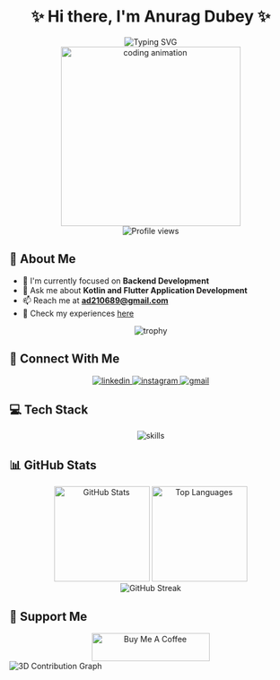 <h1 align="center">✨ Hi there, I'm Anurag Dubey ✨</h1>

<div align="center">
  <img src="https://readme-typing-svg.demolab.com?font=Fira+Code&weight=600&size=22&duration=3000&pause=1000&color=0EA5E9&center=true&vCenter=true&width=435&lines=Cross+Platform+App+Developer;Backend+Developer;Kotlin+%26+Flutter+Enthusiast" alt="Typing SVG" />
  <br/>
  <img src="https://media3.giphy.com/media/2IudUHdI075HL02Pkk/giphy.gif?cid=ecf05e47p1qww3jo8zdsqr05fw2qywkmuoj3grxynr9zzg0n&ep=v1_gifs_search&rid=giphy.gif&ct=g" width="320px" alt="coding animation" />
</div>

<div align="center">
  <img src="https://komarev.com/ghpvc/?username=Anurag-Dubey12&label=Profile%20views&color=0ea5e9&style=for-the-badge" alt="Profile views" />
</div>

## 🚀 About Me

- 🔭 I'm currently focused on **Backend Development**
- 💬 Ask me about **Kotlin and Flutter Application Development**
- 📫 Reach me at **ad210689@gmail.com**
- 📄 Check my experiences [here](https://drive.google.com/file/d/1RREMVDnhgimCzr7ZNYby0K7gs-m1nLfy/view?usp=sharing)

<div align="center">
  <img src="https://github-profile-trophy.vercel.app/?username=Anurag-Dubey12&theme=algolia&no-frame=true&no-bg=true&margin-w=4" alt="trophy" />
</div>

## 🔗 Connect With Me

<div align="center">
  <a href="https://www.linkedin.com/in/anurag-dubey" target="_blank">
    <img src="https://img.shields.io/badge/LinkedIn-0077B5?style=for-the-badge&logo=linkedin&logoColor=white" alt="linkedin" />
  </a>
  <a href="https://www.instagram.com/_itz_anurag_12/" target="_blank">
    <img src="https://img.shields.io/badge/Instagram-E4405F?style=for-the-badge&logo=instagram&logoColor=white" alt="instagram" />
  </a>
  <a href="mailto:ad210689@gmail.com">
    <img src="https://img.shields.io/badge/Gmail-D14836?style=for-the-badge&logo=gmail&logoColor=white" alt="gmail" />
  </a>
</div>

## 💻 Tech Stack

<div align="center">
  <img src="https://skillicons.dev/icons?i=kotlin,flutter,android,firebase,nodejs,express,mongodb,mysql,java,js,html,css,python" alt="skills" />
</div>

## 📊 GitHub Stats

<div align="center">
  <img src="https://github-readme-stats.vercel.app/api?username=Anurag-Dubey12&show_icons=true&theme=tokyonight&hide_border=true&count_private=true" alt="GitHub Stats" height="170" />
  <img src="https://github-readme-stats.vercel.app/api/top-langs/?username=Anurag-Dubey12&layout=compact&theme=tokyonight&hide_border=true" alt="Top Languages" height="170" />
</div>

<div align="center">
  <img src="https://github-readme-streak-stats.herokuapp.com/?user=Anurag-Dubey12&theme=tokyonight&hide_border=true" alt="GitHub Streak" />
</div>

## 🎯 Support Me

<div align="center">
  <a href="https://www.buymeacoffee.com/ad210689v">
    <img src="https://cdn.buymeacoffee.com/buttons/v2/default-yellow.png" height="50" width="210" alt="Buy Me A Coffee" />
  </a>
</div>

<!-- 3D Contribution Graph -->
<img src="https://github.com/Anurag-Dubey12/Anurag-Dubey12/blob/output/github-contribution-grid-snake-dark.svg" alt="3D Contribution Graph" />
